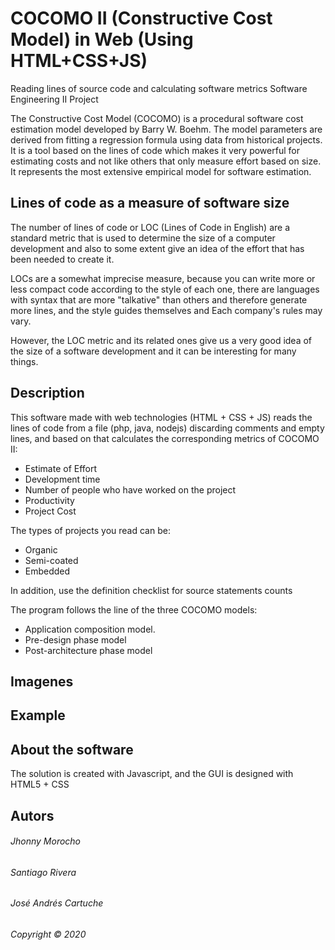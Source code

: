 # COCOMO II (Constructive Cost Model) in Web (Using HTML+CSS+JS)
Reading lines of source code and calculating software metrics
Software Engineering II Project

The Constructive Cost Model (COCOMO) is a procedural software cost estimation model developed by Barry W. Boehm. The model parameters are derived from fitting a regression formula using data from historical projects. It is a tool based on the lines of code which makes it very powerful for estimating costs and not like others that only measure effort based on size. It represents the most extensive empirical model for software estimation.

## Lines of code as a measure of software size

The number of lines of code or LOC (Lines of Code in English) are a standard metric that is used to determine the size of a computer development and also to some extent give an idea of the effort that has been needed to create it.

LOCs are a somewhat imprecise measure, because you can write more or less compact code according to the style of each one, there are languages with syntax that are more "talkative" than others and therefore generate more lines, and the style guides themselves and Each company's rules may vary.

However, the LOC metric and its related ones give us a very good idea of the size of a software development and it can be interesting for many things.

Description
------------

This software made with web technologies (HTML + CSS + JS) reads the lines of code from a file (php, java, nodejs) discarding comments and empty lines, and based on that calculates the corresponding metrics of COCOMO II:

+ Estimate of Effort
+ Development time
+ Number of people who have worked on the project
+ Productivity
+ Project Cost

The types of projects you read can be:

+ Organic
+ Semi-coated
+ Embedded

In addition, use the definition checklist for source statements counts

The program follows the line of the three COCOMO models:

+ Application composition model.
+ Pre-design phase model
+ Post-architecture phase model

Imagenes
--------


Example
--------

About the software
--------
The solution is created with Javascript, and the GUI is designed with HTML5 + CSS

Autors
-------
###### *Jhonny Morocho*
###### *Santiago Rivera*
###### *José Andrés Cartuche*

###### Copyright &copy; 2020